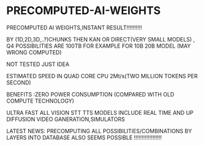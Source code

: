 # PRECOMPUTED-AI-WEIGHTS
PRECOMPUTED AI WEIGHTS,INSTANT RESULT!!!!!!!!!!

BY (1D,2D,3D,..?)CHUNKS THEN KAN OR DIRECT(VERY SMALL MODELS) , 
Q4 POSSIBILITIES ARE 100TB FOR EXAMPLE FOR 10B 20B MODEL (MAY WRONG COMPUTED)

NOT TESTED JUST IDEA


ESTIMATED SPEED IN QUAD CORE CPU 2Mt/s(TWO MILLION TOKENS PER SECOND)

BENEFITS :ZERO POWER CONSUMPTION (COMPARED WITH OLD COMPUTE TECHNOLOGY)

ULTRA FAST ALL VISION STT TTS MODELS INCLUDE REAL TIME AND UP DIFFUSION VIDEO GANERATION,SIMULATORS

LATEST NEWS:
PRECOMPUTING ALL POSSIBILITIES/COMBINATIONS BY LAYERS INTO DATABASE ALSO SEEMS POSSIBLE !!!!!!!!!!!!!!!!!!
